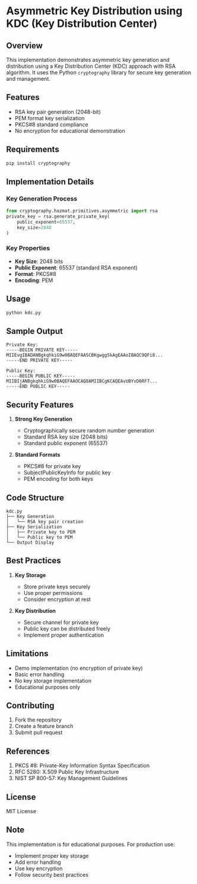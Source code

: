# Asymmetric Key Distribution using KDC (Key Distribution Center)

## Overview

This implementation demonstrates asymmetric key generation and distribution using a Key Distribution Center (KDC) approach with RSA algorithm. It uses the Python `cryptography` library for secure key generation and management.

## Features

- RSA key pair generation (2048-bit)
- PEM format key serialization
- PKCS#8 standard compliance
- No encryption for educational demonstration

## Requirements

```bash
pip install cryptography
```

## Implementation Details

### Key Generation Process

```python
from cryptography.hazmat.primitives.asymmetric import rsa
private_key = rsa.generate_private_key(
    public_exponent=65537,
    key_size=2048
)
```

### Key Properties

- **Key Size**: 2048 bits
- **Public Exponent**: 65537 (standard RSA exponent)
- **Format**: PKCS#8
- **Encoding**: PEM

## Usage

```bash
python kdc.py
```

## Sample Output

```
Private Key:
-----BEGIN PRIVATE KEY-----
MIIEvgIBADANBgkqhkiG9w0BAQEFAASCBKgwggSkAgEAAoIBAQC9QFi8...
-----END PRIVATE KEY-----

Public Key:
-----BEGIN PUBLIC KEY-----
MIIBIjANBgkqhkiG9w0BAQEFAAOCAQ8AMIIBCgKCAQEAvUBYvD6RF7...
-----END PUBLIC KEY-----
```

## Security Features

1. **Strong Key Generation**

   - Cryptographically secure random number generation
   - Standard RSA key size (2048 bits)
   - Standard public exponent (65537)

2. **Standard Formats**
   - PKCS#8 for private key
   - SubjectPublicKeyInfo for public key
   - PEM encoding for both keys

## Code Structure

```
kdc.py
├── Key Generation
│   └── RSA key pair creation
├── Key Serialization
│   ├── Private key to PEM
│   └── Public key to PEM
└── Output Display
```

## Best Practices

1. **Key Storage**

   - Store private keys securely
   - Use proper permissions
   - Consider encryption at rest

2. **Key Distribution**
   - Secure channel for private key
   - Public key can be distributed freely
   - Implement proper authentication

## Limitations

- Demo implementation (no encryption of private key)
- Basic error handling
- No key storage implementation
- Educational purposes only

## Contributing

1. Fork the repository
2. Create a feature branch
3. Submit pull request

## References

1. PKCS #8: Private-Key Information Syntax Specification
2. RFC 5280: X.509 Public Key Infrastructure
3. NIST SP 800-57: Key Management Guidelines

## License

MIT License

## Note

This implementation is for educational purposes. For production use:

- Implement proper key storage
- Add error handling
- Use key encryption
- Follow security best practices
